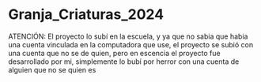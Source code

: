 # Granja_Criaturas_2024

ATENCIÓN:
El proyecto lo subí en la escuela, y ya que no sabia que habia una cuenta vinculada en la computadora que use, el proyecto se subió con una cuenta que no se de quien, pero en escencia el proyecto fue desarrollado por mi, simplemente lo bubí por herror con una cuenta de alguien que no se quien es
